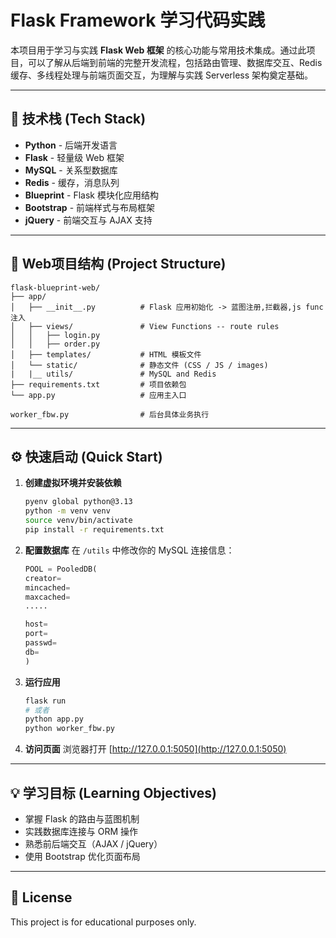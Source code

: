 # Flask Framework 学习代码实践

本项目用于学习与实践 **Flask Web 框架** 的核心功能与常用技术集成。通过此项目，可以了解从后端到前端的完整开发流程，包括路由管理、数据库交互、Redis 缓存、多线程处理与前端页面交互，为理解与实践 Serverless 架构奠定基础。

---

## 🧰 技术栈 (Tech Stack)

- **Python** - 后端开发语言  
- **Flask** - 轻量级 Web 框架  
- **MySQL** - 关系型数据库 
- **Redis** - 缓存，消息队列
- **Blueprint** - Flask 模块化应用结构  
- **Bootstrap** - 前端样式与布局框架  
- **jQuery** - 前端交互与 AJAX 支持  

---

## 🚀 Web项目结构 (Project Structure)

```
flask-blueprint-web/
├── app/
│   ├── __init__.py          # Flask 应用初始化 -> 蓝图注册,拦截器,js func注入
│   ├── views/               # View Functions -- route rules
│   │   ├── login.py
│   │   ├── order.py         
│   ├── templates/           # HTML 模板文件
│   └── static/              # 静态文件 (CSS / JS / images)
|   |__ utils/               # MySQL and Redis
├── requirements.txt         # 项目依赖包
└── app.py                   # 应用主入口

worker_fbw.py                # 后台具体业务执行
```

---

## ⚙️ 快速启动 (Quick Start)

1. **创建虚拟环境并安装依赖**
   ```bash
   pyenv global python@3.13
   python -m venv venv
   source venv/bin/activate
   pip install -r requirements.txt
   ```

2. **配置数据库**
   在 `/utils` 中修改你的 MySQL 连接信息：
   ```python
   POOL = PooledDB(
   creator=
   mincached=
   maxcached=
   .....

   host=
   port=
   passwd=
   db=
   )
   ```

3. **运行应用**
   ```bash
   flask run
   # 或者
   python app.py
   python worker_fbw.py
   ```

4. **访问页面**
   浏览器打开 [http://127.0.0.1:5050](http://127.0.0.1:5050)

---

## 💡 学习目标 (Learning Objectives)

- 掌握 Flask 的路由与蓝图机制  
- 实践数据库连接与 ORM 操作  
- 熟悉前后端交互（AJAX / jQuery）  
- 使用 Bootstrap 优化页面布局  

---

## 📄 License

This project is for educational purposes only.

